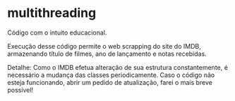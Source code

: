 # multithreading

Código com o intuito educacional.

Execução desse código permite o web scrapping do site do IMDB, armazenando título de filmes, ano de lançamento e notas recebidas.

Detalhe: Como o IMDB efetua alteração de sua estrutura constantemente, é necessário a mudança das classes periodicamente. Caso o código não esteja funcionando, abrir um pedido de atualização, farei o mais breve possível!
